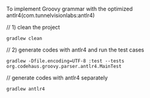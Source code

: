 To implement Groovy grammar with the optimized antlr4(com.tunnelvisionlabs:antlr4)

// 1) clean the project
```
gradlew clean
```

// 2) generate codes with antlr4 and run the test cases
```
gradlew -Dfile.encoding=UTF-8 :test --tests org.codehaus.groovy.parser.antlr4.MainTest
```

// generate codes with antlr4 separately
```
gradlew antlr4
```
